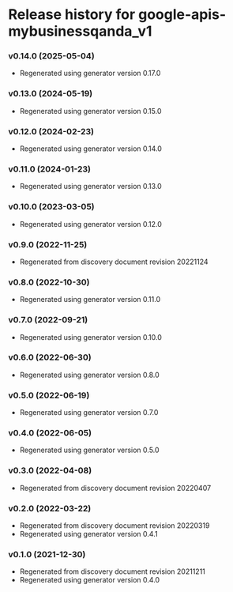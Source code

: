 # Release history for google-apis-mybusinessqanda_v1

### v0.14.0 (2025-05-04)

* Regenerated using generator version 0.17.0

### v0.13.0 (2024-05-19)

* Regenerated using generator version 0.15.0

### v0.12.0 (2024-02-23)

* Regenerated using generator version 0.14.0

### v0.11.0 (2024-01-23)

* Regenerated using generator version 0.13.0

### v0.10.0 (2023-03-05)

* Regenerated using generator version 0.12.0

### v0.9.0 (2022-11-25)

* Regenerated from discovery document revision 20221124

### v0.8.0 (2022-10-30)

* Regenerated using generator version 0.11.0

### v0.7.0 (2022-09-21)

* Regenerated using generator version 0.10.0

### v0.6.0 (2022-06-30)

* Regenerated using generator version 0.8.0

### v0.5.0 (2022-06-19)

* Regenerated using generator version 0.7.0

### v0.4.0 (2022-06-05)

* Regenerated using generator version 0.5.0

### v0.3.0 (2022-04-08)

* Regenerated from discovery document revision 20220407

### v0.2.0 (2022-03-22)

* Regenerated from discovery document revision 20220319
* Regenerated using generator version 0.4.1

### v0.1.0 (2021-12-30)

* Regenerated from discovery document revision 20211211
* Regenerated using generator version 0.4.0

